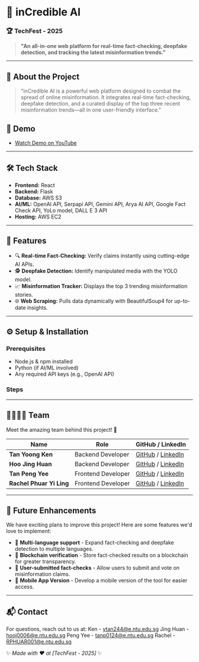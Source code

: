 # 🚀 inCredible AI

### 🏆 TechFest - 2025

> **"An all-in-one web platform for real-time fact-checking, deepfake detection, and tracking the latest misinformation trends."**

---

## 🎯 About the Project
> "inCredible AI is a powerful web platform designed to combat the spread of online misinformation. It integrates real-time fact-checking, deepfake detection, and a curated display of the top three recent misinformation trends—all in one user-friendly interface."

## 🎥 Demo
- [Watch Demo on YouTube](https://youtube.com/xxx)

---

## 🛠 Tech Stack

- **Frontend:** React
- **Backend:** Flask
- **Database:** AWS S3
- **AI/ML:** OpenAI API, Serpapi API, Gemini API, Arya AI API, Google Fact Check API, YoLo model, DALL E 3 API
- **Hosting:** AWS EC2

---

## 🚀 Features
- 🔍 **Real-time Fact-Checking:** Verify claims instantly using cutting-edge AI APIs.  
- 🕵️ **Deepfake Detection:** Identify manipulated media with the YOLO model.  
- 📈 **Misinformation Tracker:** Displays the top 3 trending misinformation stories.  
- 🌐 **Web Scraping:** Pulls data dynamically with BeautifulSoup4 for up-to-date insights.
---

## ⚙️ Setup & Installation

### Prerequisites
- Node.js & npm installed
- Python (if AI/ML involved)
- Any required API keys (e.g., OpenAI API)

### Steps

---

## 👨‍👩‍👧‍👦 Team
Meet the amazing team behind this project! 🎉

| Name        | Role                 | GitHub / LinkedIn |
|------------|----------------------|-------------------|
| **Tan Yoong Ken** | Backend Developer| [GitHub](https://github.com/fearyj) / [LinkedIn](https://www.linkedin.com/in/tan-yoong-ken-972a65252/) |
| **Hoo Jing Huan** | Backend Developer | [GitHub](https://github.com/JingHuan921) / [LinkedIn](https://www.linkedin.com/in/jing-huan-hoo-882971141/) |
| **Tan Peng Yee** | Frontend Developer | [GitHub](https://github.com/RustySooty) / [LinkedIn](https://www.linkedin.com/in/pengyeetan/) |
| **Rachel Phuar Yi Ling** | Frontend Developer| [GitHub](https://github.com/rxxchel) / [LinkedIn](https://www.linkedin.com/in/rachel-p-8002b2221/) |
---

## 🚀 Future Enhancements
We have exciting plans to improve this project! Here are some features we'd love to implement:

- 🔹 **Multi-language support** - Expand fact-checking and deepfake detection to multiple languages.
- 🔹 **Blockchain verification** - Store fact-checked results on a blockchain for greater transparency.
- 🔹 **User-submitted fact-checks** - Allow users to submit and vote on misinformation claims.
- 🔹 **Mobile App Version** - Develop a mobile version of the tool for easier access.

---

## 📬 Contact
For questions, reach out to us at:
Ken - ytan244@e.ntu.edu.sg
Jing Huan - hooj0006@e.ntu.edu.sg
Peng Yee - tanp0124@e.ntu.edu.sg
Rachel - RPHUAR001@e.ntu.edu.sg

✨ *Made with ❤️ at [TechFest - 2025]* ✨

